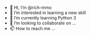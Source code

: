 - 👋 Hi, I’m @rich-mmo
- 👀 I’m interested in learning a new skill
- 🌱 I’m currently learning Python 3
- 💞️ I’m looking to collaborate on ...
- 📫 How to reach me ...

<!---
rich-mmo/rich-mmo is a ✨ special ✨ repository because its `README.md` (this file) appears on your GitHub profile.
You can click the Preview link to take a look at your changes.
--->
